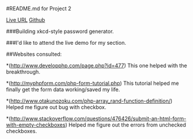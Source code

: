 #README.md for Project 2

[Live URL](http://P2.allanlburns.com "Live URL")
[Github](http://github.com/allanlburns/P2 "Github")

###Building xkcd-style password generator. 

###I'd like to attend the live demo for my section.

##Websites consulted:

*(http://www.developphp.com/page.php?id=477) This one helped with the breakthrough.

*(http://myphpform.com/php-form-tutorial.php) This tutorial helped me finally get the form data working/saved my life.

*(http://www.otakunozoku.com/php-array_rand-function-definition/) Helped me figure out bug with checkbox.

*(http://www.stackoverflow.com/questions/476426/submit-an-html-form-with-empty-checkboxes) Helped me figure out the errors from unchecked checkboxes.